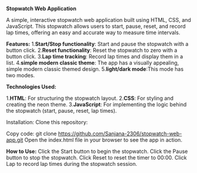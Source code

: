 **Stopwatch Web Application**

A simple, interactive stopwatch web application built using HTML, CSS, and JavaScript. This stopwatch allows users to start, pause, reset, and record lap times, offering an easy and accurate way to measure time intervals.

**Features:**
1.**Start/Stop functionality**: Start and pause the stopwatch with a button click.
2.**Reset functionality**: Reset the stopwatch to zero with a button click.
3.**Lap time tracking**: Record lap times and display them in a list.
4.**simple modern classic theme**: The app has a visually appealing, simple modern classic themed design.
5.**light/dark mode**:This mode has two modes.

**Technologies Used:**

1.**HTML**: For structuring the stopwatch layout.
2.**CSS**: For styling and creating the neon theme.
3.**JavaScript**: For implementing the logic behind the stopwatch (start, pause, reset, lap times).

Installation:
Clone this repository:

Copy code:
git clone https://github.com/Sanjana-2306/stopwatch-web-app.git
Open the index.html file in your browser to see the app in action.

**How to Use:**
Click the Start button to begin the stopwatch.
Click the Pause button to stop the stopwatch.
Click Reset to reset the timer to 00:00.
Click Lap to record lap times during the stopwatch session.
